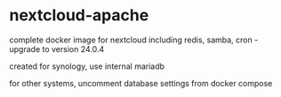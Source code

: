 # nextcloud-apache
complete docker image for nextcloud including redis, samba, cron - upgrade to version 24.0.4

created for synology, use internal mariadb

for other systems, uncomment database settings from docker compose
